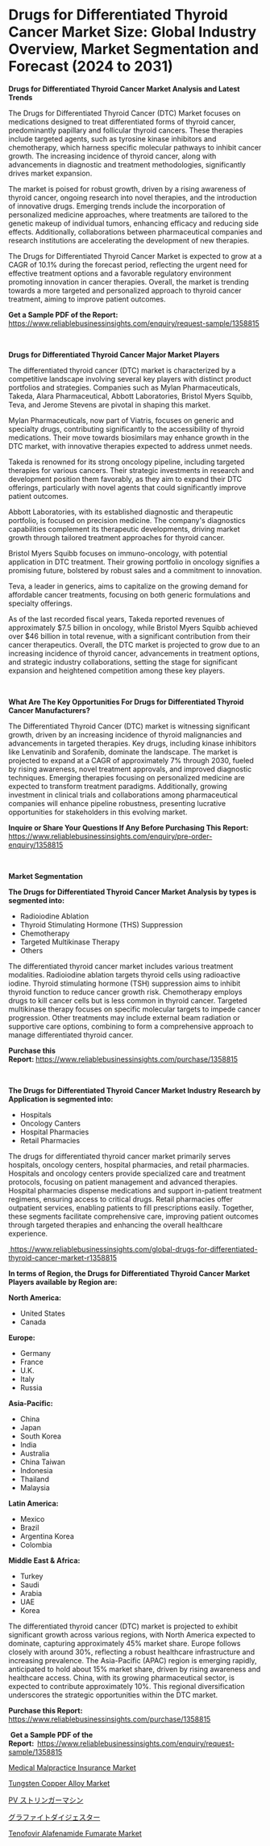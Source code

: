 <p><h1>Drugs for Differentiated Thyroid Cancer Market Size: Global Industry Overview, Market Segmentation and Forecast (2024 to 2031)</h1></p><p><strong>Drugs for Differentiated Thyroid Cancer Market Analysis and Latest Trends</strong></p>
<p><p>The Drugs for Differentiated Thyroid Cancer (DTC) Market focuses on medications designed to treat differentiated forms of thyroid cancer, predominantly papillary and follicular thyroid cancers. These therapies include targeted agents, such as tyrosine kinase inhibitors and chemotherapy, which harness specific molecular pathways to inhibit cancer growth. The increasing incidence of thyroid cancer, along with advancements in diagnostic and treatment methodologies, significantly drives market expansion.</p><p>The market is poised for robust growth, driven by a rising awareness of thyroid cancer, ongoing research into novel therapies, and the introduction of innovative drugs. Emerging trends include the incorporation of personalized medicine approaches, where treatments are tailored to the genetic makeup of individual tumors, enhancing efficacy and reducing side effects. Additionally, collaborations between pharmaceutical companies and research institutions are accelerating the development of new therapies.</p><p>The Drugs for Differentiated Thyroid Cancer Market is expected to grow at a CAGR of 10.1% during the forecast period, reflecting the urgent need for effective treatment options and a favorable regulatory environment promoting innovation in cancer therapies. Overall, the market is trending towards a more targeted and personalized approach to thyroid cancer treatment, aiming to improve patient outcomes.</p></p>
<p><strong>Get a Sample PDF of the Report:&nbsp;</strong> <a href="https://www.reliablebusinessinsights.com/enquiry/request-sample/1358815">https://www.reliablebusinessinsights.com/enquiry/request-sample/1358815</a></p>
<p>&nbsp;</p>
<p><strong>Drugs for Differentiated Thyroid Cancer Major Market Players</strong></p>
<p><p>The differentiated thyroid cancer (DTC) market is characterized by a competitive landscape involving several key players with distinct product portfolios and strategies. Companies such as Mylan Pharmaceuticals, Takeda, Alara Pharmaceutical, Abbott Laboratories, Bristol Myers Squibb, Teva, and Jerome Stevens are pivotal in shaping this market.</p><p>Mylan Pharmaceuticals, now part of Viatris, focuses on generic and specialty drugs, contributing significantly to the accessibility of thyroid medications. Their move towards biosimilars may enhance growth in the DTC market, with innovative therapies expected to address unmet needs.</p><p>Takeda is renowned for its strong oncology pipeline, including targeted therapies for various cancers. Their strategic investments in research and development position them favorably, as they aim to expand their DTC offerings, particularly with novel agents that could significantly improve patient outcomes.</p><p>Abbott Laboratories, with its established diagnostic and therapeutic portfolio, is focused on precision medicine. The company's diagnostics capabilities complement its therapeutic developments, driving market growth through tailored treatment approaches for thyroid cancer.</p><p>Bristol Myers Squibb focuses on immuno-oncology, with potential application in DTC treatment. Their growing portfolio in oncology signifies a promising future, bolstered by robust sales and a commitment to innovation.</p><p>Teva, a leader in generics, aims to capitalize on the growing demand for affordable cancer treatments, focusing on both generic formulations and specialty offerings.</p><p>As of the last recorded fiscal years, Takeda reported revenues of approximately $7.5 billion in oncology, while Bristol Myers Squibb achieved over $46 billion in total revenue, with a significant contribution from their cancer therapeutics. Overall, the DTC market is projected to grow due to an increasing incidence of thyroid cancer, advancements in treatment options, and strategic industry collaborations, setting the stage for significant expansion and heightened competition among these key players.</p></p>
<p>&nbsp;</p>
<p><strong>What Are The Key Opportunities For Drugs for Differentiated Thyroid Cancer Manufacturers?</strong></p>
<p><p>The Differentiated Thyroid Cancer (DTC) market is witnessing significant growth, driven by an increasing incidence of thyroid malignancies and advancements in targeted therapies. Key drugs, including kinase inhibitors like Lenvatinib and Sorafenib, dominate the landscape. The market is projected to expand at a CAGR of approximately 7% through 2030, fueled by rising awareness, novel treatment approvals, and improved diagnostic techniques. Emerging therapies focusing on personalized medicine are expected to transform treatment paradigms. Additionally, growing investment in clinical trials and collaborations among pharmaceutical companies will enhance pipeline robustness, presenting lucrative opportunities for stakeholders in this evolving market.</p></p>
<p><strong>Inquire or Share Your Questions If Any Before Purchasing This Report:</strong> <a href="https://www.reliablebusinessinsights.com/enquiry/pre-order-enquiry/1358815">https://www.reliablebusinessinsights.com/enquiry/pre-order-enquiry/1358815</a></p>
<p>&nbsp;</p>
<p><strong>Market Segmentation</strong></p>
<p><strong>The Drugs for Differentiated Thyroid Cancer Market Analysis by types is segmented into:</strong></p>
<p><ul><li>Radioiodine Ablation</li><li>Thyroid Stimulating Hormone (THS) Suppression</li><li>Chemotherapy</li><li>Targeted Multikinase Therapy</li><li>Others</li></ul></p>
<p><p>The differentiated thyroid cancer market includes various treatment modalities. Radioiodine ablation targets thyroid cells using radioactive iodine. Thyroid stimulating hormone (TSH) suppression aims to inhibit thyroid function to reduce cancer growth risk. Chemotherapy employs drugs to kill cancer cells but is less common in thyroid cancer. Targeted multikinase therapy focuses on specific molecular targets to impede cancer progression. Other treatments may include external beam radiation or supportive care options, combining to form a comprehensive approach to manage differentiated thyroid cancer.</p></p>
<p><strong>Purchase this Report:&nbsp;</strong><a href="https://www.reliablebusinessinsights.com/purchase/1358815">https://www.reliablebusinessinsights.com/purchase/1358815</a></p>
<p>&nbsp;</p>
<p><strong>The Drugs for Differentiated Thyroid Cancer Market Industry Research by Application is segmented into:</strong></p>
<p><ul><li>Hospitals</li><li>Oncology Canters</li><li>Hospital Pharmacies</li><li>Retail Pharmacies</li></ul></p>
<p><p>The drugs for differentiated thyroid cancer market primarily serves hospitals, oncology centers, hospital pharmacies, and retail pharmacies. Hospitals and oncology centers provide specialized care and treatment protocols, focusing on patient management and advanced therapies. Hospital pharmacies dispense medications and support in-patient treatment regimens, ensuring access to critical drugs. Retail pharmacies offer outpatient services, enabling patients to fill prescriptions easily. Together, these segments facilitate comprehensive care, improving patient outcomes through targeted therapies and enhancing the overall healthcare experience.</p></p>
<p><a href="https://www.reliablebusinessinsights.com/global-drugs-for-differentiated-thyroid-cancer-market-r1358815">&nbsp;https://www.reliablebusinessinsights.com/global-drugs-for-differentiated-thyroid-cancer-market-r1358815</a></p>
<p><strong>In terms of Region, the Drugs for Differentiated Thyroid Cancer Market Players available by Region are:</strong></p>
<p>
    <p> <strong> North America: </strong>
        <ul>
            <li>United States</li>
            <li>Canada</li>
        </ul>
        </p> 
    <p> <strong> Europe: </strong>
        <ul>
            <li>Germany</li>
            <li>France</li>
            <li>U.K.</li>
            <li>Italy</li>
            <li>Russia</li>
        </ul>
        </p> 
    <p> <strong> Asia-Pacific: </strong>
        <ul>
            <li>China</li>
            <li>Japan</li>
            <li>South Korea</li>
            <li>India</li>
            <li>Australia</li>
            <li>China Taiwan</li>
            <li>Indonesia</li>
            <li>Thailand</li>
            <li>Malaysia</li>
        </ul>
        </p> 
    <p> <strong> Latin America: </strong>
        <ul>
            <li>Mexico</li>
            <li>Brazil</li>
            <li>Argentina Korea</li>
            <li>Colombia</li>
        </ul>
        </p> 
    <p> <strong> Middle East & Africa: </strong>
        <ul>
            <li>Turkey</li>
            <li>Saudi</li>
            <li>Arabia</li>
            <li>UAE</li>
            <li>Korea</li>
        </ul>
    </p>
    </p>
<p><p>The differentiated thyroid cancer (DTC) market is projected to exhibit significant growth across various regions, with North America expected to dominate, capturing approximately 45% market share. Europe follows closely with around 30%, reflecting a robust healthcare infrastructure and increasing prevalence. The Asia-Pacific (APAC) region is emerging rapidly, anticipated to hold about 15% market share, driven by rising awareness and healthcare access. China, with its growing pharmaceutical sector, is expected to contribute approximately 10%. This regional diversification underscores the strategic opportunities within the DTC market.</p></p>
<p><strong>Purchase this Report: </strong><a href="https://www.reliablebusinessinsights.com/purchase/1358815">https://www.reliablebusinessinsights.com/purchase/1358815</a></p>
<p>&nbsp;<strong>Get a Sample PDF of the Report:&nbsp;&nbsp;</strong><a href="https://www.reliablebusinessinsights.com/enquiry/request-sample/1358815">https://www.reliablebusinessinsights.com/enquiry/request-sample/1358815</a></p>
<p><strong></strong></p>
<p><p><a href="https://www.linkedin.com/pulse/strategic-market-insights-global-medical-malpractice-insurance-72irc?trackingId=5auDgI3TTQO6fY1V5eqP8Q%3D%3D">Medical Malpractice Insurance Market</a></p><p><a href="https://issuu.com/reportprime-2/docs/tungsten-copper-alloy-market-size-2_f76f22ffeb9da9">Tungsten Copper Alloy Market</a></p><p><a href="https://medium.com/@tubbs463/pv-stringer-machine-market-%E3%81%AF-%E3%82%B3%E3%82%B9%E3%83%88%E7%AE%A1%E7%90%86%E3%81%A8%E5%8A%B9%E7%8E%87%E5%90%91%E4%B8%8A%E3%82%92%E5%84%AA%E5%85%88%E3%81%97%E3%81%BE%E3%81%99-%E3%81%95%E3%82%89%E3%81%AB-%E5%A0%B1%E5%91%8A%E6%9B%B8%E3%81%AF%E5%B8%82%E5%A0%B4%E3%81%AE%E9%9C%80%E8%A6%81%E9%9D%A2%E3%81%A8%E4%BE%9B%E7%B5%A6%E9%9D%A2%E3%81%AE%E4%B8%A1%E6%96%B9%E3%82%92%E3%82%AB%E3%83%90%E3%83%BC%E3%81%97%E3%81%A6%E3%81%84%E3%81%BE%E3%81%99-pv-stringer-machine-5b44927e483d">PV ストリンガーマシン</a></p><p><a href="https://medium.com/@tubbs463/graphite-digesters-market-%E3%81%AE%E3%82%B0%E3%83%AD%E3%83%BC%E3%83%90%E3%83%AB%E5%B8%82%E5%A0%B4%E6%A6%82%E8%A6%81%E3%81%AF-%E4%B8%96%E7%95%8C%E3%81%8A%E3%82%88%E3%81%B3%E4%B8%BB%E8%A6%81%E5%B8%82%E5%A0%B4%E3%81%AB%E3%81%8A%E3%81%91%E3%82%8B%E6%A5%AD%E7%95%8C%E3%81%AB%E5%BD%B1%E9%9F%BF%E3%82%92%E4%B8%8E%E3%81%88%E3%82%8B%E4%B8%BB%E8%A6%81%E3%81%AA%E3%83%88%E3%83%AC%E3%83%B3%E3%83%89%E3%81%AB%E3%81%A4%E3%81%84%E3%81%A6-%E7%8B%AC%E8%87%AA%E3%81%AE%E8%A6%96%E7%82%B9%E3%82%92%E6%8F%90%E4%BE%9B%E3%81%97%E3%81%BE%E3%81%99-096be1ffacbc">グラファイトダイジェスター</a></p><p><a href="https://issuu.com/reportprime-2/docs/tenofovir-alafenamide-fumarate-mark_3a4c43dae74e40">Tenofovir Alafenamide Fumarate Market</a></p></p>